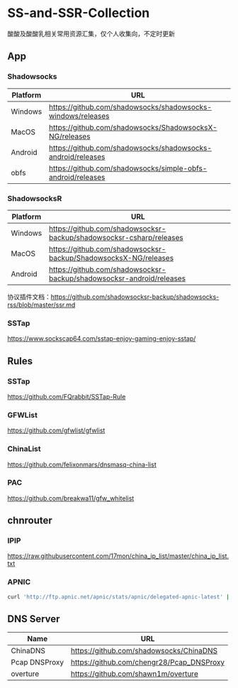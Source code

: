 # SS-and-SSR-Collection

酸酸及酸酸乳相关常用资源汇集，仅个人收集向，不定时更新

## App

### Shadowsocks

| Platform | URL                                                         |
| -------- | ----------------------------------------------------------- |
| Windows  | https://github.com/shadowsocks/shadowsocks-windows/releases |
| MacOS    | https://github.com/shadowsocks/ShadowsocksX-NG/releases     |
| Android  | https://github.com/shadowsocks/shadowsocks-android/releases |
| obfs     | https://github.com/shadowsocks/simple-obfs-android/releases |

### ShadowsocksR

| Platform | URL                                                                  |
| -------- | -------------------------------------------------------------------- |
| Windows  | https://github.com/shadowsocksr-backup/shadowsocksr-csharp/releases  |
| MacOS    | https://github.com/shadowsocksr-backup/ShadowsocksX-NG/releases      |
| Android  | https://github.com/shadowsocksr-backup/shadowsocksr-android/releases |

协议插件文档：https://github.com/shadowsocksr-backup/shadowsocks-rss/blob/master/ssr.md

### SSTap

https://www.sockscap64.com/sstap-enjoy-gaming-enjoy-sstap/

## Rules

### SSTap

https://github.com/FQrabbit/SSTap-Rule

### GFWList

https://github.com/gfwlist/gfwlist

### ChinaList

https://github.com/felixonmars/dnsmasq-china-list

### PAC

https://github.com/breakwa11/gfw_whitelist

## chnrouter

### IPIP

https://raw.githubusercontent.com/17mon/china_ip_list/master/china_ip_list.txt

### APNIC

```bash
curl 'http://ftp.apnic.net/apnic/stats/apnic/delegated-apnic-latest' | grep ipv4 | grep CN | awk -F\| '{ printf("%s/%d\n", $4, 32-log($5)/log(2)) }' > chnroute.txt
```

## DNS Server

| Name          | URL                                       |
| ------------- | ----------------------------------------- |
| ChinaDNS      | https://github.com/shadowsocks/ChinaDNS   |
| Pcap DNSProxy | https://github.com/chengr28/Pcap_DNSProxy |
| overture      | https://github.com/shawn1m/overture       |

